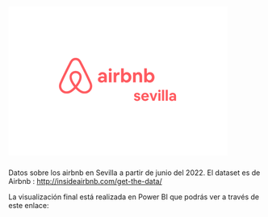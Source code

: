 # ![Image text]( https://github.com/noelianav91/Airbnb_Sevilla/blob/main/Copia%20de%20Channel%20Name.png)

Datos sobre los airbnb en Sevilla a partir de junio del 2022. El dataset es de Airbnb : http://insideairbnb.com/get-the-data/


La visualización final está realizada en Power BI que podrás ver a través de este enlace: 


